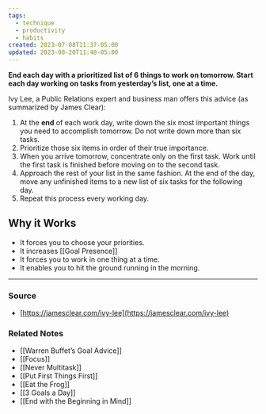 ```yaml
---
tags:
  - technique
  - productivity
  - habits
created: 2023-07-08T11:37-05:00
updated: 2023-08-20T11:48-05:00
---
```

**End each day with a prioritized list of 6 things to work on tomorrow. Start each day working on tasks from yesterday’s list, one at a time.**

Ivy Lee, a Public Relations expert and business man offers this advice (as summarized by James Clear):

1. At the **end** of each work day, write down the six most important things you need to accomplish tomorrow. Do not write down more than six tasks.
2. Prioritize those six items in order of their true importance.
3. When you arrive tomorrow, concentrate only on the first task. Work until the first task is finished before moving on to the second task.
4. Approach the rest of your list in the same fashion. At the end of the day, move any unfinished items to a new list of six tasks for the following day.
5. Repeat this process every working day.

## Why it Works
- It forces you to choose your priorities.
- It increases [[Goal Presence]]
- It forces you to work in one thing at a time.
- It enables you to hit the ground running in the morning.

---
### Source
- [https://jamesclear.com/ivy-lee](https://jamesclear.com/ivy-lee)

### Related Notes
- [[Warren Buffet’s Goal Advice]] 
- [[Focus]]
- [[Never Multitask]] 
- [[Put First Things First]] 
- [[Eat the Frog]] 
- [[3 Goals a Day]]
- [[End with the Beginning in Mind]]